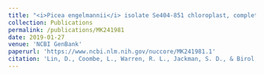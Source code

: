 ```yaml
---
title: "<i>Picea engelmannii</i> isolate Se404-851 chloroplast, complete genome"
collection: Publications
permalink: /publications/MK241981
date: 2019-01-27
venue: 'NCBI GenBank'
paperurl: 'https://www.ncbi.nlm.nih.gov/nuccore/MK241981.1'
citation: 'Lin, D., Coombe, L., Warren, R. L., Jackman, S. D., & Birol, I. (2019). &quot;<i>Picea engelmannii</i> isolate Se404-851 chloroplast, complete genome.&quot; <i>NCBI GenBank</i>.'
---
```


